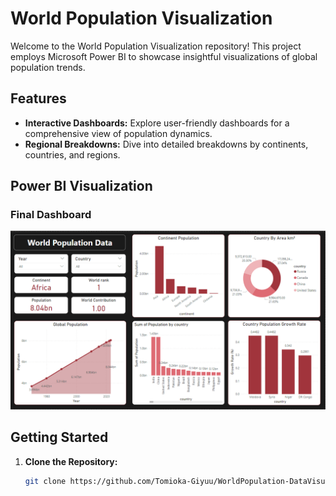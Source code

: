 # World Population Visualization
Welcome to the World Population Visualization repository! This project employs Microsoft Power BI to showcase insightful visualizations of global population trends.

## Features

- **Interactive Dashboards:** Explore user-friendly dashboards for a comprehensive view of population dynamics.
- **Regional Breakdowns:** Dive into detailed breakdowns by continents, countries, and regions.

## Power BI Visualization

### Final Dashboard
[![PowerBI Dashboard](Images/FinalVisualization.png)](Images/FinalVisualization.png)


## Getting Started

1. **Clone the Repository:**
   ```bash
   git clone https://github.com/Tomioka-Giyuu/WorldPopulation-DataVisualization.git
